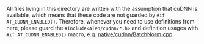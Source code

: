 All files living in this directory are written with the assumption that cuDNN is available,
which means that these code are not guarded by `#if AT_CUDNN_ENABLED()`. Therefore, whenever
you need to use definitions from here, please guard the `#include<ATen/cudnn/*.h>` and
definition usages with `#if AT_CUDNN_ENABLED()` macro, e.g. [native/cudnn/BatchNorm.cpp](../native/cudnn/BatchNorm.cpp).
